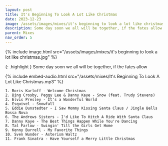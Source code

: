 ```yaml
---
layout: post
title: It's Beginning To Look A Lot Like Christmas
date: 2023-12-23
image: /assets/images/mixes/it's beginning to look a lot like christmas.jpg
description: Some day soon we all will be together, if the fates allow
parent: Mixes
nav_order: 5
---
```

{% include image.html src="/assets/images/mixes/it's beginning to look a lot like christmas.jpg" %}

{: .highlight }
Some day soon we all will be together, if the fates allow

{% include embed-audio.html src="/assets/mixes/It's Beginning To Look A Lot Like Christmas.mp3" %}

```
1. Boris Karloff - Welcome Christmas
2. Bing Crosby, Peggy Lee & Danny Kaye - Snow (feat. Trudy Stevens)
3. Elvis Presley - It's a Wonderful World
4. Esquivel - Snowfall
5. Eddie Dunstedter - I Saw Mommy Kissing Santa Claus / Jingle Bells Bossa Nova
6. The Andrews Sisters - I'd Like To Hitch A Ride With Santa Claus
7. Danny Kaye - The Best Things Happen While You're Dancing
8. Tal Farlow - Swingin' Till the Girls Get Home
9. Kenny Burrell - My Favorite Things
10. Sven Wunder - Asterism Waltz
11. Frank Sinatra - Have Yourself a Merry Little Christmas
````